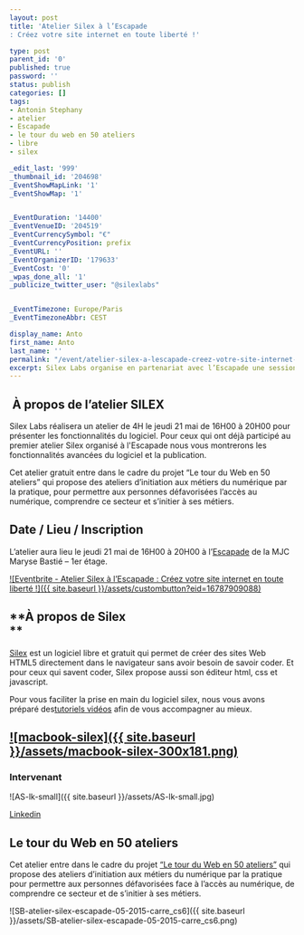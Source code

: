 ```yaml
---
layout: post
title: 'Atelier Silex à l’Escapade
: Créez votre site internet en toute liberté !'

type: post
parent_id: '0'
published: true
password: ''
status: publish
categories: []
tags:
- Antonin Stephany
- atelier
- Escapade
- le tour du web en 50 ateliers
- libre
- silex

_edit_last: '999'
_thumbnail_id: '204698'
_EventShowMapLink: '1'
_EventShowMap: '1'


_EventDuration: '14400'
_EventVenueID: '204519'
_EventCurrencySymbol: "€"
_EventCurrencyPosition: prefix
_EventURL: ''
_EventOrganizerID: '179633'
_EventCost: '0'
_wpas_done_all: '1'
_publicize_twitter_user: "@silexlabs"


_EventTimezone: Europe/Paris
_EventTimezoneAbbr: CEST

display_name: Anto
first_name: Anto
last_name: ''
permalink: "/event/atelier-silex-a-lescapade-creez-votre-site-internet-en-toute-liberte/"
excerpt: Silex Labs organise en partenariat avec l’Escapade une session de formation au logiciel Silex pour faire découvrir ce logiciel libre qui permet de réaliser des sites internet sans avoir besoin de savoir coder.
---
```


 **À propos de l’atelier SILEX**
--------------------------------



Silex Labs réalisera un atelier de 4H le jeudi 21 mai de 16H00 à 20H00 pour présenter les fonctionnalités du logiciel. Pour ceux qui ont déjà participé au premier atelier Silex organisé à l'Escapade nous vous montrerons les fonctionnalités avancées du logiciel et la publication.

Cet atelier gratuit entre dans le cadre du projet “Le tour du Web en 50 ateliers” qui propose des ateliers d’initiation aux métiers du numérique par la pratique, pour permettre aux personnes défavorisées l’accès au numérique, comprendre ce secteur et s’initier à ses métiers.

Date / Lieu / Inscription
-------------------------

L’atelier aura lieu le jeudi 21 mai de 16H00 à 20H00 à l’[Escapade](https://www.facebook.com/lescapade.deviry "L'Escapade ") de la MJC Maryse Bastié – 1er étage.

[![Eventbrite - Atelier Silex à l’Escapade
: Créez votre site internet en toute liberté !]({{ site.baseurl }}/assets/custombutton?eid=16787909088)](http://www.eventbrite.fr/e/billets-atelier-silex-a-lescapade-creez-votre-site-internet-en-toute-liberte-16787909088?ref=ebtn)

**À propos de Silex  
**
------------------------

[Silex](http://www.silex.me/ "Silex ") est un logiciel libre et gratuit qui permet de créer des sites Web HTML5 directement dans le navigateur sans avoir besoin de savoir coder. Et pour ceux qui savent coder, Silex propose aussi son éditeur html, css et javascript.

Pour vous faciliter la prise en main du logiciel silex, nous vous avons préparé des[tutoriels vidéos](https://www.silexlabs.org/tutoriels-video-silex/ "Tutoriels Silex ") afin de vous accompagner au mieux.

[![macbook-silex]({{ site.baseurl }}/assets/macbook-silex-300x181.png)](https://www.silexlabs.org/wp-content/uploads/2014/09/macbook-silex.png)
-----------------------------------------------------------------------------------------------------------------------------------------------

### Intervenant

![AS-lk-small]({{ site.baseurl }}/assets/AS-lk-small.jpg)



[Linkedin](https://www.linkedin.com/pub/antonin-stephany/1b/490/27a)

**Le tour du Web en 50 ateliers**
---------------------------------

Cet atelier entre dans le cadre du projet [“Le tour du Web en 50 ateliers”](https://www.silexlabs.org/le-tour-du-web-en-50-ateliers-2/) qui propose des ateliers d’initiation aux métiers du numérique par la pratique pour permettre aux personnes défavorisées face à l’accès au numérique, de comprendre ce secteur et de s’initier à ses métiers.

![SB-atelier-silex-escapade-05-2015-carre_cs6]({{ site.baseurl }}/assets/SB-atelier-silex-escapade-05-2015-carre_cs6.png)